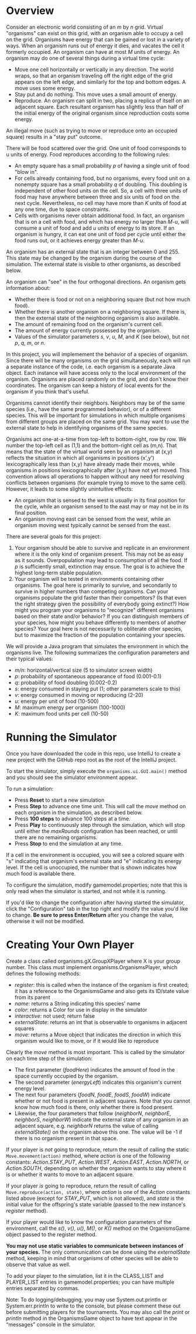 # Overview

Consider an electronic world consisting of an _m_ by _n_ grid. Virtual "organisms" can exist on this grid, with an organism able to occupy a cell on the grid. Organisms have energy that can be gained or lost
in a variety of ways. When an organism runs out of energy it dies, and vacates the cell it formerly occupied. An organism can have at most _M_ units of energy. An organism may do one of several
things during a virtual time cycle:
* Move one cell horizontally or vertically in any direction. The world wraps, so that an organism traveling off the right edge of the grid appears on the left edge, and similarly for the top and bottom edges. A move uses some energy.
* Stay put and do nothing. This move uses a small amount of energy.
* Reproduce. An organism can split in two, placing a replica of itself on an adjacent square. Each resultant organism has slightly less than half of the initial energy of the original organism since reproduction costs some energy.

An illegal move (such as trying to move or reproduce onto an occupied square) results in a "stay put" outcome.

There will be food scattered over the grid. One unit of food corresponds to u units of energy. Food reproduces according to the following rules:
* An empty square has a small probability _p_ of having a single unit of food "blow in".
* For cells already containing food, but no organisms, every food unit on a nonempty square has a small probability _q_ of doubling. This doubling is independent of other food units on the cell. So, a
cell with three units of food may have anywhere between three and six units of food on the next cycle. Nevertheless, no cell may have more than _K_ units of food at any one time, due to space
constraints.
* Cells with organisms never obtain additional food. In fact, an organism that is on a cell with food, and which has energy no larger than _M-u_, will consume a unit of food and add _u_ units of energy to its store. If an organism is hungry, it can eat one unit of food per cycle until either the food runs out, or it achieves energy greater than _M-u_.

An organism has an external state that is an integer between 0 and 255. This state may be changed by the organism during the course of the simulation. The external state is visible to other organisms, as described below.

An organism can "see" in the four orthogonal directions. An organism gets information about:
* Whether there is food or not on a neighboring square (but not how much food).
* Whether there is another organism on a neighboring square. If there is, then the external state of the neighboring organism is also available.
* The amount of remaining food on the organism's current cell.
* The amount of energy currently possessed by the organism.
* Values of the simulator parameters _s_, _v_, _u_, _M_, and _K_ (see below), but not _p_, _q_, _m_, or _n_.

In this project, you will implemement the behavior of a species of organism. Since there will be many organisms on the grid simultaneously, each will run a separate instance of the code, i.e. each organism is a separate Java object. Each instance will have access only to the local environment of the organism. Organisms are placed randomly on the grid, and don't know their coordinates. The organism can keep a history of local events for the organism if you think that's useful.

Organisms cannot identify their neighbors. Neighbors may be of the same species (i.e., have the same programmed behavior), or of a different species. This will be important for simulations in which multiple organisms from different groups are placed on the same grid. You may want to use the external state to help in identifying organisms of the same species.

Organisms act one-at-a-time from top-left to bottom-right, row by row. We number the top-left cell as (1,1) and the bottom-right cell as (m,n). That means that the state of the virtual world seen by an organism at (x,y) reflects the situation in which all organisms in positions (x',y') lexicographically less than (x,y) have already made their moves, while organisms in positions lexicographically after (x,y) have not yet moved. This convention allows all operations to happen without any need for resolving conflicts between organisms (for example trying to move to the same cell). However, it leads to some
slightly unintuitive effects:
* An organism that is sensed to the west is usually in its final position for the cycle, while an organism sensed to the east may or may not be in its final position.
* An organism moving east can be sensed from the west, while an organism moving west typically cannot be sensed from the east.

There are several goals for this project:
1. Your organism should be able to survive and replicate in an environment where it is the only kind of organism present. This may not be as easy as it sounds. Overpopulation may lead to consumption of all the food. If _p_ is sufficiently small, extinction may ensue. The goal is to achieve the highest long-term stable population.
2. Your organism will be tested in environments containing other organisms. The goal here is primarily to survive, and secondarily to survive in higher numbers than competing organisms. Can your organisms populate the grid faster than their competitors? (Is that even the right strategy given the possibility of everybody going extinct?) How might you program your organisms to "recognize" different organisms based on their state and/or behavior? If you can distinguish members of your species, how might you behave differently to members of another species? Your goal here is not necessarily to obliterate other species, but to maximize the fraction of the population containing your species.

We will provide a Java program that simulates the environment in which the organisms live. The following summarizes the configuration parameters and their typical values:
* _m/n_: horizontal/vertical size (5 to simulator screen width)
* _p_: probability of spontaneous appearance of food (0.001-0.1)
* _q_: probability of food doubling (0.002-0.2)
* _s_: energy consumed in staying put (1; other parameters scale to this)
* _v_: energy consumed in moving or reproducing (2-20)
* _u_: energy per unit of food (10-500)
* _M_: maximum energy per organism (100-1000)
* _K_: maximum food units per cell (10-50)

# Running the Simulator
Once you have downloaded the code in this repo, use IntelliJ to create a new project with the GitHub repo root as the root of the IntelliJ project.

To start the simulator, simply execute the `organisms.ui.GUI.main()` method and you should see the simulator environment appear. 

To run a simulation:
* Press **Reset** to start a new simulation
* Press **Step** to advance one time unit. This will call the _move_ method on each organism in the simulation, as described below.
* Press **100 steps** to advance 100 steps at a time.
* Press **Play** to continuously step through the simulation, which will stop until either the _maxRounds_ configuration has been reached, or until there are no remaining organisms.
* Press **Stop** to end the simulation at any time.

If a cell in the environment is occupied, you will see a colored square with "s" indicating that organism's external state and "e" indicating its energy level.
If the cell is unoccupied, the number that is shown indicates how much food is available there.

To configure the simulation, modify gamemodel.properties; note that this is only read when the simulator is started, and not while it is running.

If you'd like to change the configuration after having started the simulator, click the "Configuration" tab in the top right and modify the value you'd like to change. **Be sure to press Enter/Return** after you change the value, otherwise it will not be modified.

# Creating Your Own Player
Create a class called organisms.gX.GroupXPlayer where X is your group number. This class must implement organisms.OrganismsPlayer, which defines the following methods:
* _register_: this is called when the instance of the organism is first created; it has a reference to the OrganismsGame and also gets its ID/state value from its parent
* _name_: returns a String indicating this species' name
* _color_: returns a Color for use in display in the simulator
* _interactive_: not used; return false
* _externalState_: returns an int that is observable to organisms in adjacent squares
* _move_: returns a Move object that indicates the direction in which this organism would like to move, or if it would like to reproduce

Clearly the _move_ method is most important. This is called by the simulator on each time step of the simulation:
* The first parameter (_foodHere_) indicates the amount of food in the space currently occupied by the organism.
* The second parameter (_energyLeft_) indicates this organism's current energy level.
* The next four parameters (_foodN_, _foodE_, _foodS_, _foodW_) indicate whether or not food is present in adjacent squares. Note that you cannot know how much food is there, only whether there is food present.
* Likewise, the four parameters that follow (_neighborN_, _neighborE_, _neighborS_, _neighborW_) indicate the external state of any organism in an adjacent square, e.g. _neighborN_ returns the value of calling _externalState()_ on the organism above this one. The value will be -1 if there is no organism present in that space.

If your player is _not_ going to reproduce, return the result of calling the static `Move.movement(action)` method, where _action_ is one of the following constants: _Action.STAY_PUT_, _Action.WEST_, _Action.EAST_, _Action.NORTH_, or _Action.SOUTH_, depending on whether the organism wants to stay where it is or whether it wants to move to an adjacent square.

If your player _is_ going to reproduce, return the result of calling `Move.reproduce(action, state)`, where _action_ is one of the _Action_ constants listed above (except for _STAY_PUT_, which is not allowed), and _state_ is the initial value for the offspring's state variable (passed to the new instance's _register_ method).

If your player would like to know the configuration parameters of the environment, call the _s()_, _v()_, _u()_, _M()_, or _K()_ method on the OrganismsGame object passed to the register method.

**You may not use static variables to communicate between instances of your species.** The only communication can be done using the _externalState_ method, keeping in mind that organisms of other species will be able to observe that value as well.

To add your player to the simulation, list it in the CLASS_LIST and PLAYER_LIST entries in gamemodel.properties; you can have multiple entries separated by commas.

Note: To do logging/debugging, you may use System.out.println or System.err.println to write to the console, but please comment these out before submitting players for the tournaments. You may also call the _print_ or _println_ method in the OrganismsGame object to have text appear in the “messages” console in the simulator.
